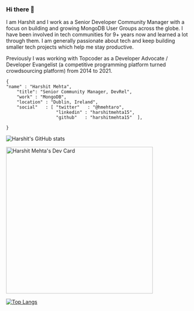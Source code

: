 ### Hi there 👋

I am Harshit and I work as a Senior Developer Community Manager with a focus on building and growing MongoDB User Groups across the globe. I have been involved in tech communities for 9+ years now and learned a lot through them. I am generally passionate about tech and keep building smaller tech projects which help me stay productive.

Previously I was working with Topcoder as a Developer Advocate / Developer Evangelist (a competitive programming platform turned crowdsourcing platform) from 2014 to 2021. 




```
{ 
"name" : "Harshit Mehta",
  	"title": "Senior Community Manager, DevRel",
  	"work" : "MongoDB",
  	"location" : "Dublin, Ireland",
	"social"   : [ "twitter"   : "@hmehtaro",
  			   	   "linkedin" : "harshitmehta15", 
			   	   "github"   : "harshitmehta15"  ],
   
}
```

![Harshit's GitHub stats](https://github-readme-stats.vercel.app/api?username=harshitmehta15)


<a href="https://app.daily.dev/hmehta"><img src="https://api.daily.dev/devcards/f95258b1b7f949c8b43f18921ca82a5c.png?r=k9c" width="400" alt="Harshit Mehta's Dev Card"/></a>


[![Top Langs](https://github-readme-stats.vercel.app/api/top-langs/?username=anuraghazra)](https://github.com/anuraghazra/github-readme-stats)
